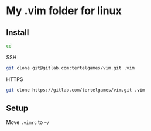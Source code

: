 # My .vim folder for linux

## Install
```bash
cd
```
SSH
```bash
git clone git@gitlab.com:tertelgames/vim.git .vim
```
HTTPS
```bash
git clone https://gitlab.com/tertelgames/vim.git .vim
```


## Setup
Move ```.vimrc``` to ```~/```
